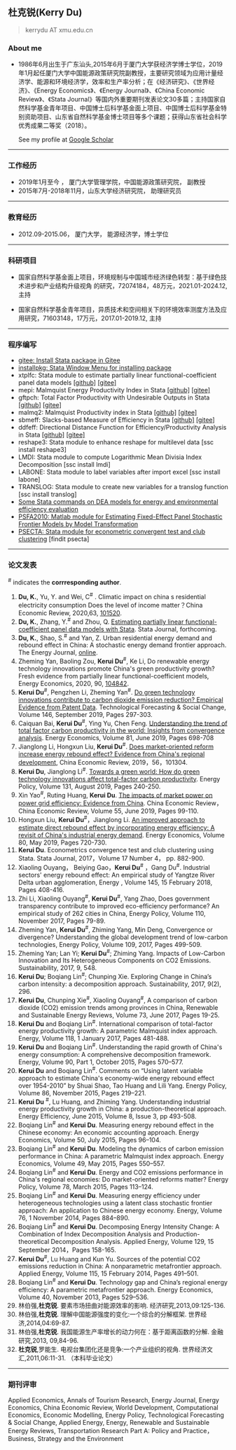 ## 杜克锐(Kerry Du)
> kerrydu AT xmu.edu.cn

### About me

* 1986年6月出生于广东汕头,2015年6月于厦门大学获经济学博士学位，2019年1月起任厦门大学中国能源政策研究院副教授，主要研究领域为应用计量经济学、能源和环境经济学，效率和生产率分析；在《经济研究》、《世界经济》、《Energy Economics》、《Energy Journal》、《China Economic Review》、《Stata Journal》等国内外重要期刊发表论文30多篇；主持国家自然科学基金青年项目、中国博士后科学基金面上项目、中国博士后科学基金特别资助项目、山东省自然科学基金博士项目等多个课题；获得山东省社会科学优秀成果二等奖（2018）。

  See my profile at [Google Scholar](https://scholar.google.com/citations?hl=zh-CN&user=hHQkDmUAAAAJ)
---
### 工作经历

* 2019年1月至今 ，            厦门大学管理学院，中国能源政策研究院， 副教授
* 2015年7月-2018年11月，山东大学经济研究院， 助理研究员
---
### 教育经历

* 2012.09-2015.06， 厦门大学， 能源经济学，博士学位
---
### 科研项目

* 国家自然科学基金面上项目，环境规制与中国城市经济绿色转型：基于绿色技术进步和产业结构升级视角 的研究，72074184，48万元，2021.01-2024.12, 主持

* 国家自然科学基金青年项目，异质技术和空间相关下的环境效率测度方法及应用研究，71603148，17万元，2017.01-2019.12, 主持
---
### 程序编写

* [gitee: Install Stata package in Gitee](https://gitee.com/kerrydu/gitee)
* [installpkg: Stata Window Menu for installing package](https://gitee.com/kerrydu/gitee/tree/master/installpkg)
* xtplfc: Stata  module to estimate partially linear functional-coefficient panel data models [[github]](https://github.com/kerrydu/xtplfc_Stata) [[gitee]](https://gitee.com/kerrydu/xtplfc_Stata)
* mepi: Malmquist Energy Productivity Index in Stata [[github]](https://github.com/kerrydu/mepi) [[gitee]](https://gitee.com/kerrydu/mepi)
* gftpch: Total Factor Productivity with Undesirable Outputs in Stata [[github]](https://github.com/kerrydu/gtfpch) [[gitee]](https://gitee.com/kerrydu/gtfpch)
* malmq2: Malmquist Productivity index in Stata [[github]](https://github.com/kerrydu/malmq2) [[gitee]](https://gitee.com/kerrydu/malmq2)
* sbmeff: Slacks-based Measure of Efficiency in Stata [[github]](https://github.com/kerrydu/sbmeff) [[gitee]](https://gitee.com/kerrydu/sbmeff)
* ddfeff: Directional Distance Function for Efficiency/Productivity Analysis in Stata [[github]](https://github.com/kerrydu/ddfeff) [[gitee]](https://gitee.com/kerrydu/ddfeff)
* reshape3: Stata  module to enhance reshape for multilevel data [ssc install reshape3]
* LMDI: Stata module to compute Logarithmic Mean Divisia Index Decomposition [ssc install lmdi]
* LABONE: Stata module to label variables after import excel [ssc install labone]
* TRANSLOG: Stata module to create new variables for a translog function [ssc install translog]
* [Some Stata commands on DEA models for energy and environmental efficiency evaluation](https://gitee.com/kerrydu/STATA-DEA/tree/master)
* [PSFA2010: Matlab module for Estimating Fixed-Effect Panel Stochastic Frontier Models by Model Transformation](http://homepage.ntu.edu.tw/~wangh/Matlab_W&H_JoE(2010).zip)
* [PSECTA: Stata module for econometric convergent test and club clustering](https://sites.google.com/site/kerrydu2016/home/stata-files) [findit psecta]
---

### 论文发表

<sup>#</sup> indicates the **corrresponding author**.

1. **Du, K.**, Yu, Y. and Wei, C<sup>#</sup> . Climatic impact on china s residential electricity consumption Does the level of income matter？China Economic Review, 2020,63, [101520](https://doi.org/10.1016/j.chieco.2020.101520). 
2. **Du, K.**, Zhang, Y.<sup>#</sup>  and Zhou, Q. [Estimating partially linear functional-coefficient panel data models with Stata](https://github.com/kerrydu/xtplfc_Stata/blob/master/manuscript.pdf). Stata Journal, forthcoming.
3. **Du, K.**, Shao, S.<sup>#</sup> and Yan, Z.  Urban residential energy demand and rebound effect in China: A stochastic energy demand frontier approach. The Energy Journal, [online](http://www.iaee.org/energyjournal/article/3707).
4. Zheming Yan, Baoling Zou, **Kerui Du**<sup>#</sup>, Ke Li, Do renewable energy technology innovations promote China's green productivity growth? Fresh evidence from partially linear functional-coefficient models, Energy Economics, 2020,  90, [104842](https://www.sciencedirect.com/science/article/pii/S0140988320301821). 
5. **Kerui Du**<sup>#</sup>, Pengzhen Li, Zheming Yan<sup>#</sup>.  [Do green technology innovations contribute to carbon dioxide emission reduction? Empirical Evidence from Patent Data](https://linkinghub.elsevier.com/retrieve/pii/S0040162518306176). Technological Forecasting & Social Change, Volume 146, September 2019, Pages 297-303. 
6. Caiquan Bai, **Kerui Du**<sup>#</sup>, Ying Yu, Chen Feng. [Understanding the trend of total factor carbon productivity in the world: Insights from convergence analysis](https://www.sciencedirect.com/science/article/pii/S0140988319301495). Energy Economics, Volume 81, June 2019, Pages 698-708
7. Jianglong Li, Hongxun Liu, **Kerui Du**<sup>#</sup>. [Does market-oriented reform increase energy rebound effect? Evidence from China's regional development](https://www.sciencedirect.com/science/article/pii/S1043951X19300574), China Economic Review, 2019，56，101304.
8. **Kerui Du**, Jianglong Li<sup>#</sup>.  [Towards a green world: How do green technology innovations affect total-factor carbon productivity](https://www.sciencedirect.com/science/article/pii/S0301421519302824). Energy Policy, Volume 131, August 2019, Pages 240-250.
9. Xin Yao<sup>#</sup>,  Ruting Huang,  **Kerui Du**.  [The impacts of market power on power grid efficiency: Evidence from China](https://www.sciencedirect.com/science/article/pii/S1043951X19300239). China Economic Review，China Economic Review, Volume 55, June 2019, Pages 99-110.
10. Hongxun Liu, **Kerui Du**<sup>#</sup>，Jianglong Li. [An improved approach to estimate direct rebound effect by incorporating energy efficiency: A revisit of China's industrial energy demand](https://www.sciencedirect.com/science/article/pii/S0140988319300696). Energy Economics, Volume 80, May 2019, Pages 720-730.
11. **Kerui Du**. Econometrics convergence test and club clustering using Stata. Stata Journal, 2017，Volume 17 Number 4， pp. 882-900.
12. Xiaoling Ouyang， Beiying Gao，**Kerui Du**<sup>#</sup> ，Gang Du<sup>#</sup>. Industrial sectors' energy rebound effect: An empirical study of Yangtze River Delta urban agglomeration, Energy , Volume 145, 15 February 2018, Pages 408-416.
13. Zhi Li, Xiaoling Ouyang<sup>#</sup>, **Kerui Du**<sup>#</sup>, Yang Zhao, Does government transparency contribute to improved eco-efficiency performance? An empirical study of 262 cities in China, Energy Policy, Volume 110, November 2017, Pages 79-89. 
14. Zheming Yan, **Kerui Du**<sup>#</sup>, Zhiming Yang, Min Deng, Convergence or divergence? Understanding the global development trend of low-carbon technologies, Energy Policy, Volume 109, 2017, Pages 499-509.
15. Zheming Yan; Lan Yi; **Kerui Du**<sup>#</sup>; Zhiming Yang. Impacts of Low-Carbon Innovation and Its Heterogeneous Components on CO2 Emissions. Sustainability, 2017, 9, 548. 
16. **Kerui Du**; Boqiang Lin<sup>#</sup>; Chunping Xie. Exploring Change in China’s carbon intensity: a decomposition approach. Sustainability, 2017, 9(2), 296.
17. **Kerui Du**, Chunping Xie<sup>#</sup>, Xiaoling Ouyang<sup>#</sup>, A comparison of carbon dioxide (CO2) emission trends among provinces in China, Renewable and Sustainable Energy Reviews, Volume 73, June 2017, Pages 19-25.
18. **Kerui Du** and Boqiang Lin<sup>#</sup>. International comparison of total-factor energy productivity growth: A parametric Malmquist index approach. Energy, Volume 118, 1 January 2017, Pages 481-488.
19. **Kerui Du** and Boqiang Lin<sup>#</sup>. Understanding the rapid growth of China's energy consumption: A comprehensive decomposition framework. Energy, Volume 90, Part 1, October 2015, Pages 570–577.
20. **Kerui Du** and Boqiang Lin<sup>#</sup>. Comments on “Using latent variable approach to estimate China's economy-wide energy rebound effect over 1954-2010” by Shuai Shao, Tao Huang and Lili Yang. Energy Policy, Volume 86, November 2015, Pages 219–221.
21. **Kerui Du** <sup>#</sup>, Lu Huang, and Zhiming Yang. Understanding industrial energy productivity growth in China: a production-theoretical approach. Energy Efficiency, June 2015, Volume 8, Issue 3, pp 493-508.
22. Boqiang Lin<sup>#</sup> and **Kerui Du**. Measuring energy rebound effect in the Chinese economy: An economic accounting approach. Energy Economics, Volume 50, July 2015, Pages 96–104.
23. Boqiang Lin<sup>#</sup> and **Kerui Du**. Modeling the dynamics of carbon emission performance in China: A parametric Malmquist index approach. Energy Economics, Volume 49, May 2015, Pages 550–557.
24. Boqiang Lin<sup>#</sup> and **Kerui Du**. Energy and CO2 emissions performance in China's regional economies: Do market-oriented reforms matter? Energy Policy, Volume 78, March 2015, Pages 113–124.
25. Boqiang Lin<sup>#</sup> and **Kerui Du**. Measuring energy efficiency under heterogeneous technologies using a latent class stochastic frontier approach: An application to Chinese energy economy. Energy, Volume 76, 1 November 2014, Pages 884–890.
26. Boqiang Lin<sup>#</sup> and **Kerui Du**. Decomposing Energy Intensity Change: A Combination of Index Decomposition Analysis and Production-theoretical Decomposition Analysis. Applied Energy, Volume 129, 15 September 2014，Pages 158-165.
27. **Kerui Du**<sup>#</sup>, Lu Huang and Kun Yu. Sources of the potential CO2 emissions reduction in China: A nonparametric metafrontier approach. Applied Energy, Volume 115, 15 February 2014, Pages 491–501.
28. Boqiang Lin<sup>#</sup> and **Kerui Du**. Technology gap and China’s regional energy efficiency: A parametric metafrontier approach. Energy Economics, Volume 40, November 2013, Pages 529–536.
29. 林伯强,**杜克锐**. 要素市场扭曲对能源效率的影响. 经济研究,2013,09:125-136.
30. 林伯强,**杜克锐**. 理解中国能源强度的变化:一个综合的分解框架. 世界经济,2014,04:69-87.
31. 林伯强,**杜克锐**. 我国能源生产率增长的动力何在：基于距离函数的分解. 金融研究,2013, 09,84-96.
32. **杜克锐**,罗能生. 电视台集团化还是竞争:一个产业组织的视角. 世界经济文汇,2011,06:11-31. （本科毕业论文）



---
### 期刊评审

Applied Economics, Annals of Tourism Research, Energy Journal, Energy Economics, China Economic Review, World Development, Computational Economics, Economic Modelling, Energy Policy, Technological Forecasting & Social Change, Applied Energy, Energy, Renewable and Sustainable Energy Reviews, Transportation Research Part A: Policy and Practice，Business, Strategy and the Environment 
